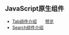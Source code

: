 
## JavaScript原生组件
+ [Tab组件介绍](https://github.com/suminhohu/Component/issues/1)       [预览](https://suminhohu.github.io/Component/Tab/tab.html)
+ [Search组件介绍](https://github.com/suminhohu/Component/issues/2)

